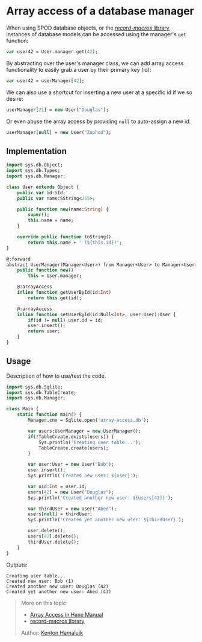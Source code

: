 [tags]: / "abstract-type"

# Array access of a database manager

When using SPOD database objects, or the [_record-macros_ library](https://github.com/HaxeFoundation/record-macros), instances of database models can be accessed using the manager's `get` function:

```haxe
var user42 = User.manager.get(42);
```

By abstracting over the user's manager class, we can add array access functionality to easily grab a user by their primary key (id):

```haxe
var user42 = userManager[42];
```

We can also use a shortcut for inserting a new user at a specific id if we so desire:

```haxe
userManager[21] = new User("Douglas");
```

Or even abuse the array access by providing `null` to auto-assign a new id:

```haxe
userManager[null] = new User("Zaphod");
```


## Implementation

```haxe
import sys.db.Object;
import sys.db.Types;
import sys.db.Manager;

class User extends Object {
    public var id:SId;
    public var name:SString<255>;

    public function new(name:String) {
        super();
        this.name = name;
    }

    override public function toString()
        return this.name + ' (${this.id})';
}

@:forward
abstract UserManager(Manager<User>) from Manager<User> to Manager<User> {
    public function new()
        this = User.manager;

    @:arrayAccess
    inline function getUserById(id:Int)
        return this.get(id);

    @:arrayAccess
    inline function setUserById(id:Null<Int>, user:User):User {
        if(id != null) user.id = id;
        user.insert();
        return user;
    }
}
```

## Usage

Description of how to use/test the code.

```haxe
import sys.db.Sqlite;
import sys.db.TableCreate;
import sys.db.Manager;

class Main {
    static function main() {
        Manager.cnx = Sqlite.open('array-access.db');

        var users:UserManager = new UserManager();
        if(!TableCreate.exists(users)) {
            Sys.println('Creating user table...');
            TableCreate.create(users);
        }

        var user:User = new User("Bob");
        user.insert();
        Sys.println('Created new user: ${user}');

        var uid:Int = user.id;
        users[42] = new User("Douglas");
        Sys.println('Created another new user: ${users[42]}');

        var thirdUser = new User("Abed");
        users[null] = thirdUser;
        Sys.println('Created yet another new user: ${thirdUser}');

        user.delete();
        users[42].delete();
        thirdUser.delete();
    }
}
```

Outputs:

```
Creating user table...
Created new user: Bob (1)
Created another new user: Douglas (42)
Created yet another new user: Abed (43)
```

> More on this topic: 
> 
> * [Array Access in Haxe Manual](https://haxe.org/manual/types-abstract-array-access.html)
> * [record-macros library](https://github.com/HaxeFoundation/record-macros)
> 
> Author: [Kenton Hamaluik](https://github.com/hamaluik)